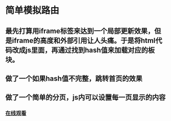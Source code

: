 # 简单模拟路由

## 最先打算用iframe标签来达到一个局部更新效果，但是iframe的高度和外部引用让人头痛。于是将html代码改成js里面，再通过找到hash值来加载对应的板块。

## 做了一个如果hash值不完整，跳转首页的效果

## 做了一个简单的分页，js内可以设置每一页显示的内容

### [在线观看](https://fairfarren.github.io/mySth/simpleRouting)





